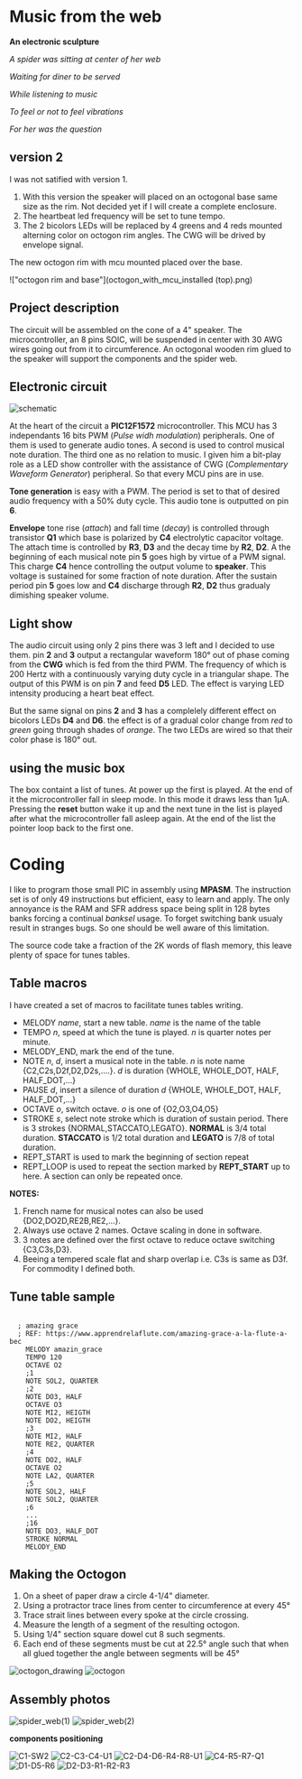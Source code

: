 Music from the web
==================

**An electronic sculpture**

*A spider was sitting at center of her web*

*Waiting for diner to be served*

*While listening to music*

*To feel or not to feel vibrations*

*For her was the question*

version 2
----------

I was not satified with version 1. 

1. With this version the speaker will placed on an octogonal base same size as the rim. Not decided yet if I will create a complete enclosure.
1. The heartbeat led frequency will be set to tune tempo.
1. The 2 bicolors LEDs will be replaced by 4 greens and 4 reds mounted alterning color on octogon rim angles. The CWG will be drived by envelope 
   signal. 

The new octogon rim with mcu mounted placed over the base.

!["octogon rim and base"](octogon_with_mcu_installed (top).png)


Project description
-------------------

The circuit will be assembled on the cone of a 4" speaker. The microcontroller, an 8 pins SOIC, will be suspended in center with 30 AWG wires going out from it to
circumference. An octogonal wooden rim glued to the speaker will support the components and the spider web. 

Electronic circuit
------------------

![schematic](schematic.png)

 At the heart of the circuit a **PIC12F1572** microcontroller. This MCU has 3 independants 16 bits PWM (*Pulse widh modulation*) peripherals. One of them is used to generate audio tones.
A second is used to control musical note duration. The third one as no relation to music. I given him a bit-play role as a LED show controller with the assistance
of CWG (*Complementary Waveform Generator*) peripheral. So that every MCU pins are in use.

**Tone generation** is easy with a PWM. The period is set to that of desired audio frequency with a 50% duty cycle. This audio tone is outputted on pin **6**.

**Envelope** tone rise (*attach*) and fall time (*decay*) is controlled through transistor **Q1** which base is polarized by **C4** electrolytic capacitor voltage. The attach time is controlled by **R3**, **D3** and the decay time by **R2**, **D2**. A the beginning of each musical note pin **5** goes high by virtue of a PWM signal. This charge **C4** hence controlling the output volume to **speaker**.  This voltage is sustained for some fraction of note duration. After the sustain period pin **5** goes low and **C4** discharge through **R2**, **D2** thus gradualy dimishing speaker volume.

Light show
----------

The audio circuit using only 2 pins there was 3 left and I decided to use them. pin **2** and **3** output a rectangular waveform 180&deg; out of phase coming from the
**CWG** which is fed from the third PWM. The frequency of which is 200 Hertz with a continuously varying duty cycle in a triangular shape. The output of this PWM is
on pin **7** and feed **D5** LED. The effect is varying LED intensity producing a heart beat effect.

But the same signal on pins **2** and **3** has a complelely different effect on bicolors LEDs **D4** and **D6**. the effect is of a gradual color change from *red* to 
*green* going through shades of *orange*. The two LEDs are wired so that their color phase is 180&deg; out.

using the music box
-------------------
 The box containt a list of tunes. At power up the first is played. At the end of it the microcontroller fall in sleep mode. In this mode it draws less than 1µA. Pressing
the **reset** button wake it up and the next tune in the list is played after what the microcontroller fall asleep again. At the end of the list the pointer loop back
to the first one.

Coding
======
  I like to program those small PIC in assembly using **MPASM**. The instruction set is of only 49 instructions but efficient, easy to learn and apply. The only annoyance is the RAM and SFR address space being split in 128 bytes banks forcing a continual *banksel* usage. To forget switching bank usualy result in stranges bugs.
So one should be well aware of this limitation.

The source code take a fraction of the 2K words of flash memory, this leave plenty of space for tunes tables.

Table macros
------------

I have created a set of macros to facilitate tunes tables writing.

* MELODY *name*,  start a new table. *name* is the name of the table
* TEMPO *n*,  speed at which the tune is played. *n* is quarter notes per minute.
* MELODY_END,  mark the end of the tune.
* NOTE *n*, *d*,  insert a musical note in the table. *n* is note name {C2,C2s,D2f,D2,D2s,....}. *d* is duration {WHOLE, WHOLE_DOT, HALF, HALF_DOT,...}
* PAUSE *d*, insert a silence of duration *d* {WHOLE, WHOLE_DOT, HALF, HALF_DOT,...}
* OCTAVE *o*, switch octave. *o* is one of {O2,O3,O4,O5}
* STROKE *s*, select note stroke which is duration of sustain period. There is 3 strokes {NORMAL,STACCATO,LEGATO}. **NORMAL** is 3/4 total duration. **STACCATO** is 1/2 total duration and **LEGATO** is 7/8 of total duration.
* REPT_START is used to mark the beginning of section repeat
* REPT_LOOP is used to repeat the section marked by **REPT_START** up to here. A section can only be repeated once.

**NOTES:** 

1. French name for musical notes can also be used {DO2,DO2D,RE2B,RE2,...}.
2. Always use octave 2 names. Octave scaling in done in software.
3. 3 notes are defined over the first octave to reduce octave switching {C3,C3s,D3}.
4. Beeing a tempered scale flat and sharp overlap i.e. C3s is same as D3f. For commodity I defined both.
 
Tune table sample
-----------------
<pre><code>
  ; amazing grace
  ; REF: https://www.apprendrelaflute.com/amazing-grace-a-la-flute-a-bec	
	MELODY amazin_grace
	TEMPO 120
	OCTAVE O2
	;1
	NOTE SOL2, QUARTER
	;2
	NOTE DO3, HALF
	OCTAVE O3
	NOTE MI2, HEIGTH
	NOTE DO2, HEIGTH
	;3
	NOTE MI2, HALF
	NOTE RE2, QUARTER
	;4
	NOTE DO2, HALF
	OCTAVE O2
	NOTE LA2, QUARTER
	;5
	NOTE SOL2, HALF
	NOTE SOL2, QUARTER
	;6
	...
	;16
	NOTE DO3, HALF_DOT
	STROKE NORMAL
	MELODY_END
</code></pre>

Making the Octogon
------------------

1.  On a sheet of paper draw a circle 4-1/4" diameter.
1.  Using a protractor trace lines from center to circumference at every 45&deg;
1.  Trace strait lines between every spoke at the circle crossing.
1.  Measure the length of a segment of the resulting octogon.
1.  Using 1/4" section square dowel cut 8 such segments.
1.  Each end of these segments must be cut at 22.5&deg; angle such that when all glued together the angle between segments will be 45&deg;

![octogon_drawing](octogon_drawing.png)
![octogon](octogon.png)

Assembly photos
---------------
![spider_web(1)](spider_web(1).png)
![spider_web(2)](spider_web(2).png)

**components positioning**

![C1-SW2](C1_SW2.png)
![C2-C3-C4-U1](C2_C3_C4_U1.png)
![C2-D4-D6-R4-R8-U1](C2_D4_D6_R4_R8_U1.png)
![C4-R5-R7-Q1](C4_R5_R7_Q1.png)
![D1-D5-R6](D1_D5_R6.png)
![D2-D3-R1-R2-R3](D2_D3_R1_R2_R3.png)


